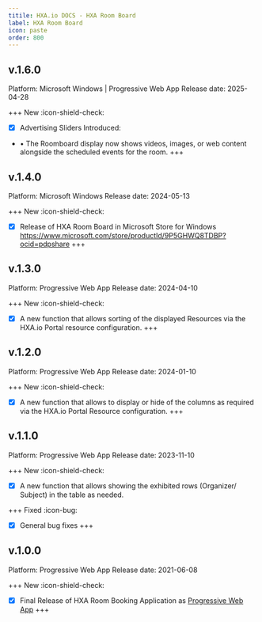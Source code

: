 ```yaml
---
titile: HXA.io DOCS - HXA Room Board
label: HXA Room Board
icon: paste
order: 800
---
```

## v.1.6.0
Platform: Microsoft Windows |  Progressive Web App
Release date: 2025-04-28

+++ New :icon-shield-check:
- [x] Advertising Sliders Introduced:
- • The Roomboard display now shows videos, images, or web content alongside the scheduled events for the room.
+++

## v.1.4.0
Platform: Microsoft Windows
Release date: 2024-05-13

+++ New :icon-shield-check:

- [x] Release of HXA Room Board in Microsoft Store for Windows
https://www.microsoft.com/store/productId/9P5GHWQ8TDBP?ocid=pdpshare
+++

## v.1.3.0
Platform: Progressive Web App
Release date: 2024-04-10

+++ New :icon-shield-check:
- [x] A new function that allows sorting of the displayed Resources via the HXA.io Portal resource configuration.
+++

## v.1.2.0
Platform: Progressive Web App
Release date: 2024-01-10

+++ New :icon-shield-check:
- [x] A new function that allows to display or hide of the columns as required via the HXA.io Portal Resource configuration.
+++

## v.1.1.0
Platform: Progressive Web App
Release date: 2023-11-10

+++ New :icon-shield-check:
- [x] A new function that allows showing the exhibited rows (Organizer/ Subject) in the table as needed.

+++ Fixed :icon-bug:
- [x] General bug fixes
+++


## v.1.0.0
Platform: Progressive Web App
Release date: 2021-06-08

+++ New :icon-shield-check:
- [x] Final Release of HXA Room Booking Application as [Progressive Web App](hhttps://app.roomboard.hxa.io)
+++